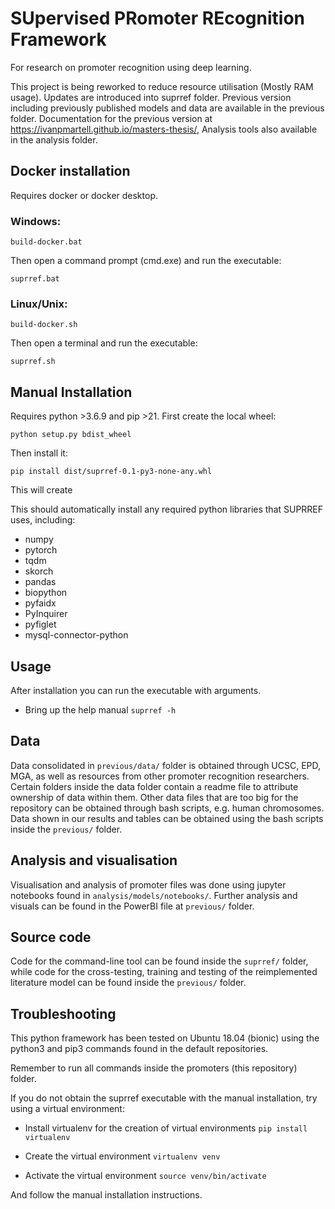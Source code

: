 # SUpervised PRomoter REcognition Framework
For research on promoter recognition using deep learning.

This project is being reworked to reduce resource utilisation (Mostly RAM usage). Updates are introduced into suprref folder. Previous version including previously published models and data are available in the previous folder. Documentation for the previous version at https://ivanpmartell.github.io/masters-thesis/, Analysis tools also available in the analysis folder.

## Docker installation
Requires docker or docker desktop.

### Windows:

```build-docker.bat```

Then open a command prompt (cmd.exe) and run the executable:

```suprref.bat```

### Linux/Unix:

```build-docker.sh```

Then open a terminal and run the executable:

```suprref.sh```

## Manual Installation
Requires python >3.6.9 and pip >21. First create the local wheel:

```python setup.py bdist_wheel```

Then install it:

```pip install dist/suprref-0.1-py3-none-any.whl```

This will create

This should automatically install any required python libraries that SUPRREF uses, including:

- numpy
- pytorch
- tqdm
- skorch
- pandas
- biopython
- pyfaidx
- PyInquirer
- pyfiglet
- mysql-connector-python

## Usage
After installation you can run the executable with arguments.

- Bring up the help manual
```suprref -h```

## Data
Data consolidated in ```previous/data/``` folder is obtained through UCSC, EPD, MGA, as well as resources from other promoter recognition researchers. Certain folders inside the data folder contain a readme file to attribute ownership of data within them. Other data files that are too big for the repository can be obtained through bash scripts, e.g. human chromosomes. Data shown in our results and tables can be obtained using the bash scripts inside the ```previous/``` folder.

## Analysis and visualisation
Visualisation and analysis of promoter files was done using jupyter notebooks found in ```analysis/models/notebooks/```. Further analysis and visuals  can be found in the PowerBI file at ```previous/``` folder.

## Source code
Code for the command-line tool can be found inside the ```suprref/``` folder, while code for the cross-testing, training and testing of the reimplemented literature model can be found inside the ```previous/``` folder.

## Troubleshooting
This python framework has been tested on Ubuntu 18.04 (bionic) using the python3 and pip3 commands found in the default repositories.

Remember to run all commands inside the promoters (this repository) folder.

If you do not obtain the suprref executable with the manual installation, try using a virtual environment:

- Install virtualenv for the creation of virtual environments
```pip install virtualenv```

- Create the virtual environment
```virtualenv venv```

- Activate the virtual environment
```source venv/bin/activate```

And follow the manual installation instructions.
